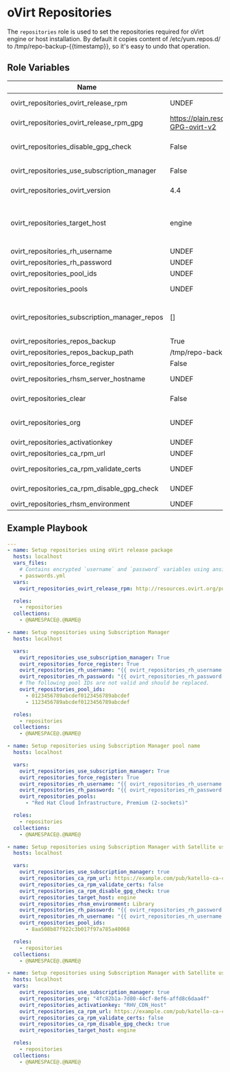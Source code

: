 oVirt Repositories
==================

The `repositories` role is used to set the repositories required for
oVirt engine or host installation. By default it copies content of
/etc/yum.repos.d/ to /tmp/repo-backup-{{timestamp}}, so it's easy to undo that operation.

Role Variables
--------------

| Name                                       | Default value         |  Description                              |
|--------------------------------------------|-----------------------|-------------------------------------------|
| ovirt_repositories_ovirt_release_rpm       | UNDEF                 | URL of oVirt release package, which contains required repositories configuration. |
| ovirt_repositories_ovirt_release_rpm_gpg   | https://plain.resources.ovirt.org/pub/keys/RPM-GPG-ovirt-v2 | Address of the rpm GPG key. |
| ovirt_repositories_disable_gpg_check       | False                 | Disable the GPG check for <i>ovirt_repositories_ovirt_release_rpm</i>. by default is False unless 'master.rpm' in <i>ovirt_repositories_ovirt_release_rpm</i>. |
| ovirt_repositories_use_subscription_manager| False                 | If true it will use repos from subscription manager and the value of <i>ovirt_repositories_ovirt_release_rpm</i> will be ignored. |
| ovirt_repositories_ovirt_version           | 4.4                   | oVirt release version (Supported versions [4.1, 4.2, 4.3, 4.4]). Will be used to enable the required repositories and enable modules. |
| ovirt_repositories_target_host             | engine                | Type of the target machine, which should be one of [engine, host, rhvh, host_ppc]. This parameter takes effect only in case <i>ovirt_repositories_use_subscription_manager</i> is set to True. If incorrect version or target is specified no repositories are enabled. The host_ppc is available only on 4.4. |
| ovirt_repositories_rh_username             | UNDEF                 | Username to use for subscription manager. |
| ovirt_repositories_rh_password             | UNDEF                 | Password to use for subscription manager. |
| ovirt_repositories_pool_ids                | UNDEF                 | List of pools ids to subscribe to. |
| ovirt_repositories_pools                   | UNDEF                 | Specify a list of subscription pool names. Use <i>ovirt_repositories_pool_ids</i> instead if possible, as it is much faster. |
| ovirt_repositories_subscription_manager_repos| []                  | List of repositories to enable by subscription-manager. By default we have list of repositories for each {{ovirt_repositories_target_host}}_{{ovirt_repositories_ovirt_version}} in vars folder. |
| ovirt_repositories_repos_backup            | True                  | When set to `False`, original repositories won't be backed up. |
| ovirt_repositories_repos_backup_path       | /tmp/repo-backup-{{timestamp}} | Directory to backup the original repositories configuration |
| ovirt_repositories_force_register          | False                 | Bool to register the system even if it is already registered. |
| ovirt_repositories_rhsm_server_hostname    | UNDEF                 | Hostname of the RHSM server. By default it's used from rhsm configuration. |
| ovirt_repositories_clear                   | False                 | If True all repositories will be unregistered before registering new ones. |
| ovirt_repositories_org                     | UNDEF                 | The org will be used for subscription manager. The `ovirt_repositories_org` and `ovirt_repositories_activationkey` will be used over `ovirt_repositories_pool_ids`. |
| ovirt_repositories_activationkey           | UNDEF                 | The activation key will be used for the subscription manager. |
| ovirt_repositories_ca_rpm_url              | UNDEF                 | The URL for Satellite rpm will set up host certificates. |
| ovirt_repositories_ca_rpm_validate_certs   | UNDEF                 | If `False` it will ignore all SSL certificates for the `ovirt_repositories_ca_rpm_url`. |
| ovirt_repositories_ca_rpm_disable_gpg_check| UNDEF                 | If `True` it will ignore all GPG check for the `ovirt_repositories_ca_rpm_url`. |
| ovirt_repositories_rhsm_environment        | UNDEF                 | The Satellite environment to specify libraries. |


Example Playbook
----------------

```yaml
---
- name: Setup repositories using oVirt release package
  hosts: localhost
  vars_files:
    # Contains encrypted `username` and `password` variables using ansible-vault
    - passwords.yml
  vars:
    ovirt_repositories_ovirt_release_rpm: http://resources.ovirt.org/pub/yum-repo/ovirt-master-release.rpm

  roles:
    - repositories
  collections:
    - @NAMESPACE@.@NAME@
```

```yaml
- name: Setup repositories using Subscription Manager
  hosts: localhost

  vars:
    ovirt_repositories_use_subscription_manager: True
    ovirt_repositories_force_register: True
    ovirt_repositories_rh_username: "{{ ovirt_repositories_rh_username }}"
    ovirt_repositories_rh_password: "{{ ovirt_repositories_rh_password }}"
    # The following pool IDs are not valid and should be replaced.
    ovirt_repositories_pool_ids:
      - 0123456789abcdef0123456789abcdef
      - 1123456789abcdef0123456789abcdef

  roles:
    - repositories
  collections:
    - @NAMESPACE@.@NAME@
```

```yaml
- name: Setup repositories using Subscription Manager pool name
  hosts: localhost

  vars:
    ovirt_repositories_use_subscription_manager: True
    ovirt_repositories_force_register: True
    ovirt_repositories_rh_username: "{{ ovirt_repositories_rh_username }}"
    ovirt_repositories_rh_password: "{{ ovirt_repositories_rh_password }}"
    ovirt_repositories_pools:
      - "Red Hat Cloud Infrastructure, Premium (2-sockets)"

  roles:
    - repositories
  collections:
    - @NAMESPACE@.@NAME@
```

```yaml
- name: Setup repositories using Subscription Manager with Satellite using username and password
  hosts: localhost

  vars:
    ovirt_repositories_use_subscription_manager: true
    ovirt_repositories_ca_rpm_url: https://example.com/pub/katello-ca-consumer-latest.noarch.rpm
    ovirt_repositories_ca_rpm_validate_certs: false
    ovirt_repositories_ca_rpm_disable_gpg_check: true
    ovirt_repositories_target_host: engine
    ovirt_repositories_rhsm_environment: Library
    ovirt_repositories_rh_password: "{{ ovirt_repositories_rh_password }}"
    ovirt_repositories_rh_username: "{{ ovirt_repositories_rh_username }}"
    ovirt_repositories_pool_ids:
      - 8aa508b87f922c3b017f97a785a40068

  roles:
    - repositories
  collections:
    - @NAMESPACE@.@NAME@
```

```yaml
- name: Setup repositories using Subscription Manager with Satellite using org and activationkey
  hosts: localhost
  vars:
    ovirt_repositories_use_subscription_manager: true
    ovirt_repositories_org: "4fc82b1a-7d80-44cf-8ef6-affd8c6daa4f"
    ovirt_repositories_activationkey: "RHV_CDN_Host"
    ovirt_repositories_ca_rpm_url: https://example.com/pub/katello-ca-consumer-latest.noarch.rpm
    ovirt_repositories_ca_rpm_validate_certs: false
    ovirt_repositories_ca_rpm_disable_gpg_check: true
    ovirt_repositories_target_host: engine

  roles:
    - repositories
  collections:
    - @NAMESPACE@.@NAME@
```
